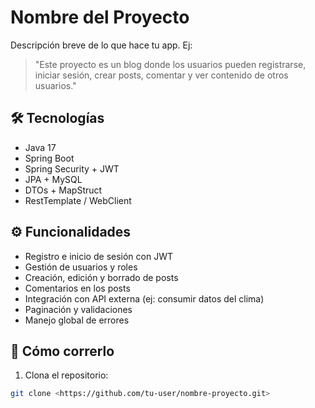 # Nombre del Proyecto

Descripción breve de lo que hace tu app. Ej:

> "Este proyecto es un blog donde los usuarios pueden registrarse, iniciar sesión, crear posts, comentar y ver contenido de otros usuarios."
> 

## 🛠 Tecnologías

- Java 17
- Spring Boot
- Spring Security + JWT
- JPA + MySQL
- DTOs + MapStruct
- RestTemplate / WebClient

## ⚙️ Funcionalidades

- Registro e inicio de sesión con JWT
- Gestión de usuarios y roles
- Creación, edición y borrado de posts
- Comentarios en los posts
- Integración con API externa (ej: consumir datos del clima)
- Paginación y validaciones
- Manejo global de errores

## 🚀 Cómo correrlo

1. Clona el repositorio:

```bash
git clone <https://github.com/tu-user/nombre-proyecto.git>
```
